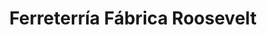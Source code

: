 ---
title: "Ferreterría Fábrica Roosevelt"
url: /guatemala-city/ferreterria-fabrica-roosevelt/
shop: hardware
---